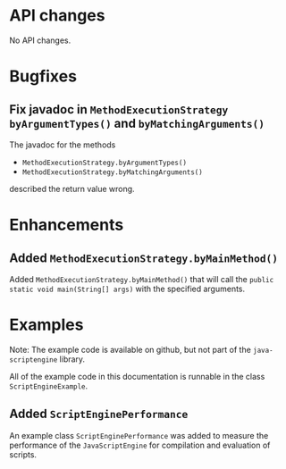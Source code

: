 # API changes

No API changes.


# Bugfixes

## Fix javadoc in `MethodExecutionStrategy` `byArgumentTypes()` and `byMatchingArguments()`

The javadoc for the methods
* `MethodExecutionStrategy.byArgumentTypes()`
* `MethodExecutionStrategy.byMatchingArguments()`

described the return value wrong.


# Enhancements

## Added `MethodExecutionStrategy.byMainMethod()`

Added `MethodExecutionStrategy.byMainMethod()` that will call the `public static void main(String[] args)`
with the specified arguments. 


# Examples

Note: The example code is available on github, but not part of the
`java-scriptengine` library.

All of the example code in this documentation is runnable
in the class `ScriptEngineExample`.

## Added `ScriptEnginePerformance`

An example class `ScriptEnginePerformance` was added to measure the
performance of the `JavaScriptEngine` for compilation and evaluation
of scripts.
